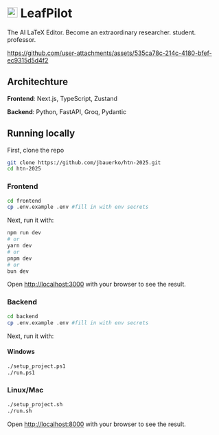 # <img width="24" height="24" alt="leaf (1)" src="https://github.com/user-attachments/assets/4e96f8e3-6cc2-4683-863d-a6b400446134" /> LeafPilot
The AI LaTeX Editor. Become an extraordinary researcher. student. professor.


https://github.com/user-attachments/assets/535ca78c-214c-4180-bfef-ec9315d5d4f2


## Architechture
**Frontend**: Next.js, TypeScript, Zustand

**Backend**: Python, FastAPI, Groq, Pydantic

## Running locally
First, clone the repo
```bash
git clone https://github.com/jbauerko/htn-2025.git
cd htn-2025
```
### Frontend
```bash
cd frontend
cp .env.example .env #fill in with env secrets
```
Next, run it with:
```bash
npm run dev
# or
yarn dev
# or
pnpm dev
# or
bun dev
```

Open [http://localhost:3000](http://localhost:3000) with your browser to see the result.

### Backend
```bash
cd backend
cp .env.example .env #fill in with env secrets
```
Next, run it with:
#### Windows
```bash
./setup_project.ps1
./run.ps1
```
### Linux/Mac
```bash
./setup_project.sh
./run.sh
```

Open [http://localhost:8000](http://localhost:8000) with your browser to see the result.
